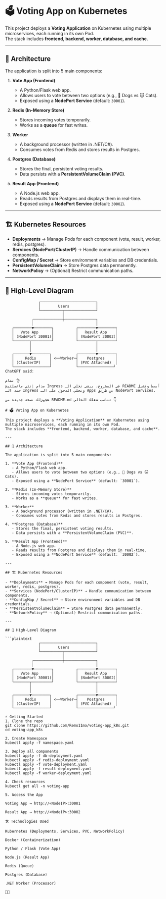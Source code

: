 # 🗳️ Voting App on Kubernetes

This project deploys a **Voting Application** on Kubernetes using multiple microservices, each running in its own Pod.  
The stack includes **frontend, backend, worker, database, and cache**.

---

## 🚀 Architecture

The application is split into 5 main components:

1. **Vote App (Frontend)**  
   - A Python/Flask web app.  
   - Allows users to vote between two options (e.g., 🐶 Dogs vs 🐱 Cats).  
   - Exposed using a **NodePort Service** (default: `30001`).

2. **Redis (In-Memory Store)**  
   - Stores incoming votes temporarily.  
   - Works as a **queue** for fast writes.

3. **Worker**  
   - A background processor (written in .NET/C#).  
   - Consumes votes from Redis and stores results in Postgres.

4. **Postgres (Database)**  
   - Stores the final, persistent voting results.  
   - Data persists with a **PersistentVolumeClaim (PVC)**.

5. **Result App (Frontend)**  
   - A Node.js web app.  
   - Reads results from Postgres and displays them in real-time.  
   - Exposed using a **NodePort Service** (default: `30002`).

---

## 🏗️ Kubernetes Resources

- **Deployments** → Manage Pods for each component (vote, result, worker, redis, postgres).  
- **Services (NodePort/ClusterIP)** → Handle communication between components.  
- **ConfigMap / Secret** → Store environment variables and DB credentials.  
- **PersistentVolumeClaim** → Store Postgres data permanently.  
- **NetworkPolicy** → (Optional) Restrict communication paths.

---

## 📌 High-Level Diagram

```plaintext
               ┌─────────────────────────┐
               │        Users            │
               └──────────┬──────────────┘
                          │
            ┌─────────────┼──────────────┐
            │                            │
   ┌────────▼────────┐          ┌────────▼────────┐
   │   Vote App      │          │   Result App    │
   │ (NodePort 30001)│          │ (NodePort 30002)│
   └───────┬─────────┘          └────────┬────────┘
           │                             │
           │                             │
   ┌───────▼────────┐           ┌────────▼────────┐
   │     Redis      │ <──Worker─┤    Postgres     │
   │ (ClusterIP)    │           │ (PVC Attached)  │
   └────────────────┘           └────────────────┘
ChatGPT said:

تمام 👌
مدام إنتي ماعملتيش Ingress في المشروع، يبقى نخلي الـ README أبسط ونشيل حتة الـ Ingress ونخلي الدخول على الـ Apps عن طريق NodePort Services.

هجهزلك نسخة جديدة من README.md تناسب شغلك الحالي 👇

# 🗳️ Voting App on Kubernetes

This project deploys a **Voting Application** on Kubernetes using multiple microservices, each running in its own Pod.  
The stack includes **frontend, backend, worker, database, and cache**.

---

## 🚀 Architecture

The application is split into 5 main components:

1. **Vote App (Frontend)**  
   - A Python/Flask web app.  
   - Allows users to vote between two options (e.g., 🐶 Dogs vs 🐱 Cats).  
   - Exposed using a **NodePort Service** (default: `30001`).

2. **Redis (In-Memory Store)**  
   - Stores incoming votes temporarily.  
   - Works as a **queue** for fast writes.

3. **Worker**  
   - A background processor (written in .NET/C#).  
   - Consumes votes from Redis and stores results in Postgres.

4. **Postgres (Database)**  
   - Stores the final, persistent voting results.  
   - Data persists with a **PersistentVolumeClaim (PVC)**.

5. **Result App (Frontend)**  
   - A Node.js web app.  
   - Reads results from Postgres and displays them in real-time.  
   - Exposed using a **NodePort Service** (default: `30002`).

---

## 🏗️ Kubernetes Resources

- **Deployments** → Manage Pods for each component (vote, result, worker, redis, postgres).  
- **Services (NodePort/ClusterIP)** → Handle communication between components.  
- **ConfigMap / Secret** → Store environment variables and DB credentials.  
- **PersistentVolumeClaim** → Store Postgres data permanently.  
- **NetworkPolicy** → (Optional) Restrict communication paths.

---

## 📌 High-Level Diagram

```plaintext
               ┌─────────────────────────┐
               │        Users            │
               └──────────┬──────────────┘
                          │
            ┌─────────────┼──────────────┐
            │                            │
   ┌────────▼────────┐          ┌────────▼────────┐
   │   Vote App      │          │   Result App    │
   │ (NodePort 30001)│          │ (NodePort 30002)│
   └───────┬─────────┘          └────────┬────────┘
           │                             │
           │                             │
   ┌───────▼────────┐           ┌────────▼────────┐
   │     Redis      │ <──Worker─┤    Postgres     │
   │ (ClusterIP)    │           │ (PVC Attached)  │
   └────────────────┘           └────────────────┘

⚡ Getting Started
1. Clone the repo
git clone https://github.com/Remo11mo/voting-app_k8s.git
cd voting-app_k8s

2. Create Namespace
kubectl apply -f namespace.yaml

3. Deploy all components
kubectl apply -f db-deployment.yaml
kubectl apply -f redis-deployment.yaml
kubectl apply -f vote-deployment.yaml
kubectl apply -f result-deployment.yaml
kubectl apply -f worker-deployment.yaml

4. Check resources
kubectl get all -n voting-app

5. Access the App

Voting App → http://<NodeIP>:30001

Result App → http://<NodeIP>:30002

🛠️ Technologies Used

Kubernetes (Deployments, Services, PVC, NetworkPolicy)

Docker (Containerization)

Python / Flask (Vote App)

Node.js (Result App)

Redis (Queue)

Postgres (Database)

.NET Worker (Processor)

👩‍💻

